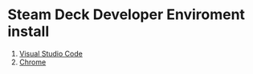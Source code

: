 # Steam Deck Developer Enviroment install

1. [Visual Studio Code](VSCode.md)
2. [Chrome](Chrome.md)

